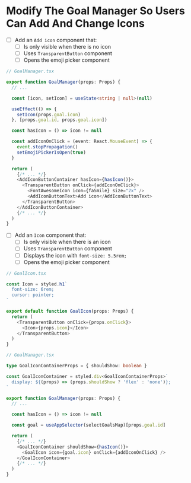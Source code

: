 # Modify The Goal Manager So Users Can Add And Change Icons

- [ ] Add an `Add icon` component that:
  - [ ] Is only visible when there is no icon
  - [ ] Uses `TransparentButton` component
  - [ ] Opens the emoji picker component

```ts
// GoalManager.tsx

export function GoalManager(props: Props) {
  // ...

  const [icon, setIcon] = useState<string | null>(null)

  useEffect(() => {
    setIcon(props.goal.icon)
  }, [props.goal.id, props.goal.icon])

  const hasIcon = () => icon != null

  const addIconOnClick = (event: React.MouseEvent) => {
    event.stopPropagation()
    setEmojiPickerIsOpen(true)
  }

  return (
    {/* ... */}
    <AddIconButtonContainer hasIcon={hasIcon()}>
      <TransparentButton onClick={addIconOnClick}>
        <FontAwesomeIcon icon={faSmile} size="2x" />
        <AddIconButtonText>Add icon</AddIconButtonText>
      </TransparentButton>
    </AddIconButtonContainer>
    {/* ... */}
  )
}
```

- [ ] Add an `Icon` component that:
  - [ ] Is only visible when there is an icon
  - [ ] Uses `TransparentButton` component
  - [ ] Displays the icon with `font-size: 5.5rem;`
  - [ ] Opens the emoji picker component

```ts
// GoalIcon.tsx

const Icon = styled.h1`
  font-size: 6rem;
  cursor: pointer;
`

export default function GoalIcon(props: Props) {
  return (
    <TransparentButton onClick={props.onClick}>
      <Icon>{props.icon}</Icon>
    </TransparentButton>
  )
}

// GoalManager.tsx

type GoalIconContainerProps = { shouldShow: boolean }

const GoalIconContainer = styled.div<GoalIconContainerProps>`
  display: ${(props) => (props.shouldShow ? 'flex' : 'none')};
`

export function GoalManager(props: Props) {
  // ...

  const hasIcon = () => icon != null

  const goal = useAppSelector(selectGoalsMap)[props.goal.id]

  return (
    {/* ... */}
    <GoalIconContainer shouldShow={hasIcon()}>
      <GoalIcon icon={goal.icon} onClick={addIconOnClick} />
    </GoalIconContainer>
    {/* ... */}
  )
}
```

